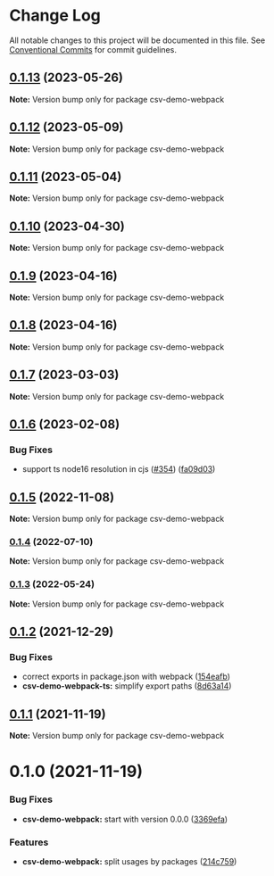 # Change Log

All notable changes to this project will be documented in this file.
See [Conventional Commits](https://conventionalcommits.org) for commit guidelines.

## [0.1.13](https://github.com/adaltas/node-csv/compare/csv-demo-webpack@0.1.12...csv-demo-webpack@0.1.13) (2023-05-26)

**Note:** Version bump only for package csv-demo-webpack





## [0.1.12](https://github.com/adaltas/node-csv/compare/csv-demo-webpack@0.1.11...csv-demo-webpack@0.1.12) (2023-05-09)

**Note:** Version bump only for package csv-demo-webpack





## [0.1.11](https://github.com/adaltas/node-csv/compare/csv-demo-webpack@0.1.10...csv-demo-webpack@0.1.11) (2023-05-04)

**Note:** Version bump only for package csv-demo-webpack





## [0.1.10](https://github.com/adaltas/node-csv/compare/csv-demo-webpack@0.1.9...csv-demo-webpack@0.1.10) (2023-04-30)

**Note:** Version bump only for package csv-demo-webpack





## [0.1.9](https://github.com/adaltas/node-csv/compare/csv-demo-webpack@0.1.7...csv-demo-webpack@0.1.9) (2023-04-16)

**Note:** Version bump only for package csv-demo-webpack





## [0.1.8](https://github.com/adaltas/node-csv/compare/csv-demo-webpack@0.1.7...csv-demo-webpack@0.1.8) (2023-04-16)

**Note:** Version bump only for package csv-demo-webpack





## [0.1.7](https://github.com/adaltas/node-csv/compare/csv-demo-webpack@0.1.6...csv-demo-webpack@0.1.7) (2023-03-03)

**Note:** Version bump only for package csv-demo-webpack





## [0.1.6](https://github.com/adaltas/node-csv/compare/csv-demo-webpack@0.1.5...csv-demo-webpack@0.1.6) (2023-02-08)


### Bug Fixes

* support ts node16 resolution in cjs ([#354](https://github.com/adaltas/node-csv/issues/354)) ([fa09d03](https://github.com/adaltas/node-csv/commit/fa09d03aaf0008b2790656871ca6b2c4be12d14c))



## [0.1.5](https://github.com/adaltas/node-csv/compare/csv-demo-webpack@0.1.4...csv-demo-webpack@0.1.5) (2022-11-08)

**Note:** Version bump only for package csv-demo-webpack





### [0.1.4](https://github.com/adaltas/node-csv/compare/csv-demo-webpack@0.1.3...csv-demo-webpack@0.1.4) (2022-07-10)

**Note:** Version bump only for package csv-demo-webpack





### [0.1.3](https://github.com/adaltas/node-csv/compare/csv-demo-webpack@0.1.2...csv-demo-webpack@0.1.3) (2022-05-24)

**Note:** Version bump only for package csv-demo-webpack





## [0.1.2](https://github.com/adaltas/node-csv/compare/csv-demo-webpack@0.1.1...csv-demo-webpack@0.1.2) (2021-12-29)


### Bug Fixes

* correct exports in package.json with webpack ([154eafb](https://github.com/adaltas/node-csv/commit/154eafbac866eb4499a0d392f8dcd057695c2586))
* **csv-demo-webpack-ts:** simplify export paths ([8d63a14](https://github.com/adaltas/node-csv/commit/8d63a14313bb6b26f13fafb740cc686f1dfaa65f))





## [0.1.1](https://github.com/adaltas/node-csv/compare/csv-demo-webpack@0.1.0...csv-demo-webpack@0.1.1) (2021-11-19)

**Note:** Version bump only for package csv-demo-webpack





# 0.1.0 (2021-11-19)


### Bug Fixes

* **csv-demo-webpack:** start with version 0.0.0 ([3369efa](https://github.com/adaltas/node-csv/commit/3369efa09831fabb57fef9c94cd4ca14e0b05981))


### Features

* **csv-demo-webpack:** split usages by packages ([214c759](https://github.com/adaltas/node-csv/commit/214c75980d61bf96ec1d6892858887ba29235987))
